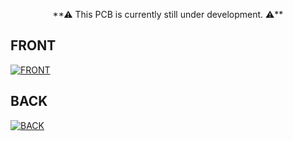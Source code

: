 <p align="center">
**⚠  This PCB is currently still under development. ⚠️**
  
FRONT
-------------------

[![FRONT](https://d2t1xqejof9utc.cloudfront.net/screenshots/pics/406df0fcc6033955165331e439d0659e/large.png
)](https://d2t1xqejof9utc.cloudfront.net/screenshots/pics/406df0fcc6033955165331e439d0659e/large.png)

BACK
-------------------

[![BACK](https://d2t1xqejof9utc.cloudfront.net/screenshots/pics/797c76d72846c0377390deae2d0703cb/large.png
)](https://d2t1xqejof9utc.cloudfront.net/screenshots/pics/797c76d72846c0377390deae2d0703cb/large.png)

